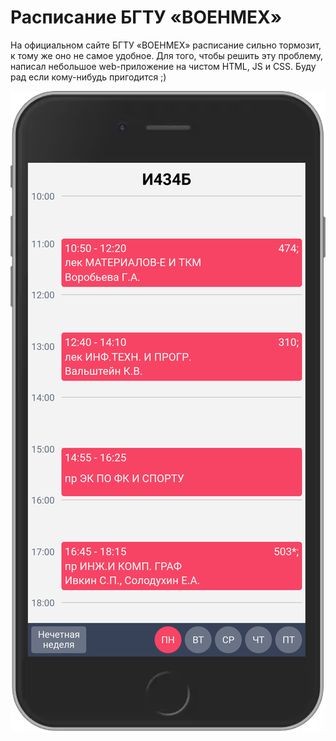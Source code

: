 # Расписание БГТУ «ВОЕНМЕХ»

На официальном сайте БГТУ «ВОЕНМЕХ» расписание сильно тормозит, к тому же оно не самое удобное. Для того, чтобы решить эту проблему, написал небольшое web-приложение на чистом HTML, JS и CSS. Буду рад если кому-нибудь пригодится ;)

![preview](img/preview.png)